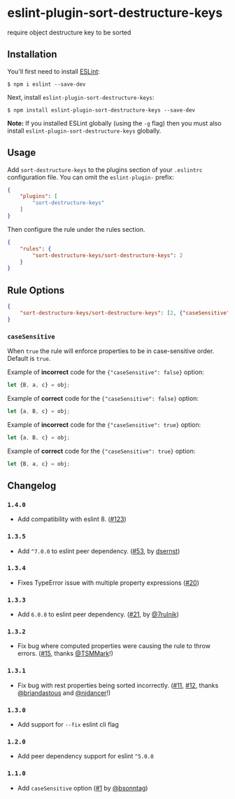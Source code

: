 # eslint-plugin-sort-destructure-keys

require object destructure key to be sorted

## Installation

You'll first need to install [ESLint](http://eslint.org):

```
$ npm i eslint --save-dev
```

Next, install `eslint-plugin-sort-destructure-keys`:

```
$ npm install eslint-plugin-sort-destructure-keys --save-dev
```

**Note:** If you installed ESLint globally (using the `-g` flag) then you must also install `eslint-plugin-sort-destructure-keys` globally.

## Usage

Add `sort-destructure-keys` to the plugins section of your `.eslintrc` configuration file. You can omit the `eslint-plugin-` prefix:

```json
{
    "plugins": [
        "sort-destructure-keys"
    ]
}
```


Then configure the rule under the rules section.

```json
{
    "rules": {
        "sort-destructure-keys/sort-destructure-keys": 2
    }
}
```

## Rule Options

```json
{
    "sort-destructure-keys/sort-destructure-keys": [2, {"caseSensitive": false}]
}
```

### `caseSensitive`

When `true` the rule will enforce properties to be in case-sensitive order. Default is `true`.

Example of **incorrect** code for the `{"caseSensitive": false}` option:

```js
let {B, a, c} = obj;
```

Example of **correct** code for the `{"caseSensitive": false}` option:

```js
let {a, B, c} = obj;
```

Example of **incorrect** code for the `{"caseSensitive": true}` option:

```js
let {a, B, c} = obj;
```

Example of **correct** code for the `{"caseSensitive": true}` option:

```js
let {B, a, c} = obj;
```

## Changelog

### `1.4.0`

- Add compatibility with eslint 8. ([#123])

[#123]: https://github.com/mthadley/eslint-plugin-sort-destructure-keys/pull/123

### `1.3.5`

- Add `^7.0.0` to eslint peer dependency. ([#53], by [dsernst])

[#53]: https://github.com/mthadley/eslint-plugin-sort-destructure-keys/pull/53
[dsernst]: https://github.com/dsernst

### `1.3.4`

- Fixes TypeError issue with multiple property expressions ([#20])

[#20]: https://github.com/mthadley/eslint-plugin-sort-destructure-keys/issues/20

### `1.3.3`

- Add `6.0.0` to eslint peer dependency. ([#21], by [@7rulnik])

[#21]: https://github.com/mthadley/eslint-plugin-sort-destructure-keys/pull/21
[@7rulnik]: https://github.com/7rulnik

### `1.3.2`

- Fix bug where computed properties were causing the rule to throw errors. ([#15], thanks [@TSMMark]!)

[#15]: https://github.com/mthadley/eslint-plugin-sort-destructure-keys/issues/15
[@TSMMark]: https://github.com/TSMMark

### `1.3.1`

- Fix bug with rest properties being sorted incorrectly. ([#11], [#12], thanks [@briandastous] and [@njdancer]!)

[#11]: https://github.com/mthadley/eslint-plugin-sort-destructure-keys/issues/11
[@briandastous]: https://github.com/briandastous
[#12]: https://github.com/mthadley/eslint-plugin-sort-destructure-keys/pull/12
[@njdancer]: https://github.com/njdancer

### `1.3.0`

- Add support for `--fix` eslint cli flag

### `1.2.0`

- Add peer dependency support for eslint `^5.0.0`

### `1.1.0`

- Add `caseSensitive` option ([#1] by [@bsonntag])

[#1]: https://github.com/mthadley/eslint-plugin-sort-destructure-keys/pull/1
[@bsonntag]: https://github.com/bsonntag
